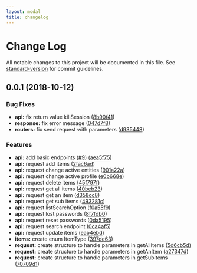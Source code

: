 ```yaml
---
layout: modal
title: changelog
---
```

# Change Log

All notable changes to this project will be documented in this file. See [standard-version](https://github.com/conventional-changelog/standard-version) for commit guidelines.

<a name="0.0.1"></a>
## 0.0.1 (2018-10-12)


### Bug Fixes

* **api:** fix return value killSession ([8b90f41](https://github.com/glpi-project/swift-library-glpi/commit/8b90f41))
* **response:** fix error message ([047d7f8](https://github.com/glpi-project/swift-library-glpi/commit/047d7f8))
* **routers:** fix send request with parameters ([d935448](https://github.com/glpi-project/swift-library-glpi/commit/d935448))


### Features

* **api:** add basic endpoints ([#9](https://github.com/glpi-project/swift-library-glpi/issues/9)) ([aea5f75](https://github.com/glpi-project/swift-library-glpi/commit/aea5f75))
* **api:** request add items ([2fac6ad](https://github.com/glpi-project/swift-library-glpi/commit/2fac6ad))
* **api:** request change active entities ([901a22a](https://github.com/glpi-project/swift-library-glpi/commit/901a22a))
* **api:** request change active profile ([e0b668e](https://github.com/glpi-project/swift-library-glpi/commit/e0b668e))
* **api:** request delete items ([45f797f](https://github.com/glpi-project/swift-library-glpi/commit/45f797f))
* **api:** request get all items ([40beb23](https://github.com/glpi-project/swift-library-glpi/commit/40beb23))
* **api:** request get an item ([d358cc8](https://github.com/glpi-project/swift-library-glpi/commit/d358cc8))
* **api:** request get sub items ([493281c](https://github.com/glpi-project/swift-library-glpi/commit/493281c))
* **api:** request listSearchOption ([f0a55f9](https://github.com/glpi-project/swift-library-glpi/commit/f0a55f9))
* **api:** request lost passwords ([8f7fdb0](https://github.com/glpi-project/swift-library-glpi/commit/8f7fdb0))
* **api:** request reset passwords ([0da5195](https://github.com/glpi-project/swift-library-glpi/commit/0da5195))
* **api:** request search endpoint ([0ca4af5](https://github.com/glpi-project/swift-library-glpi/commit/0ca4af5))
* **api:** request update items ([eab4ebd](https://github.com/glpi-project/swift-library-glpi/commit/eab4ebd))
* **items:** create enum ItemType ([397de63](https://github.com/glpi-project/swift-library-glpi/commit/397de63))
* **request:** create structure to handle parameters in getAllItems ([5d6cb5d](https://github.com/glpi-project/swift-library-glpi/commit/5d6cb5d))
* **request:** create structure to handle parameters in getAnItem ([a27347d](https://github.com/glpi-project/swift-library-glpi/commit/a27347d))
* **request:** create structure to handle parameters in getSubItems ([70709d1](https://github.com/glpi-project/swift-library-glpi/commit/70709d1))

